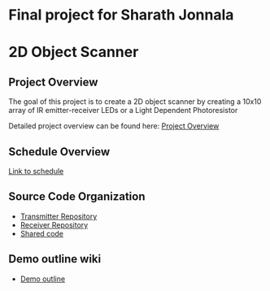 # Final project for Sharath Jonnala
# 2D Object Scanner

## Project Overview

The goal of this project is to create a 2D object scanner by creating a 10x10 array of IR emitter-receiver LEDs or a Light Dependent Photoresistor

Detailed project overview can be found here: [Project Overview](https://github.com/cu-ecen-aeld/final-project-Sharath-Jonnala/wiki/Project-Overview)

## Schedule Overview
[Link to schedule](https://github.com/cu-ecen-aeld/final-project-chaisuresh/wiki/Project-Schedule)

## Source Code Organization
* [Transmitter Repository](https://github.com/cu-ecen-aeld/final-project-chaisuresh)
* [Receiver Repository](https://github.com/cu-ecen-aeld/final-project-Sharath-Jonnala)
* [Shared code](https://github.com/cu-ecen-aeld/final-project-chaithra-sharath)

## Demo outline wiki
* [Demo outline](https://github.com/cu-ecen-aeld/final-project-chaithra-sharath/wiki/Sharath-Jonnala-DemoVideo)
